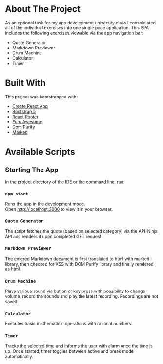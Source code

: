 # About The Project
As an optional task for my app development university class I consoldiated all of the individual exercises into one single page application.
This SPA includes the following exercises viewable via the app navigation bar:
- Quote Generator
- Markdown Previewer
- Drum Machine
- Calculator
- Timer

# Built With

This project was bootstrapped with:
- [Create React App](https://github.com/facebook/create-react-app)
- [Bootstrap 5](https://github.com/twbs/bootstrap)
- [React Rooter](https://github.com/remix-run/react-router)
- [Font Awesome](https://github.com/FortAwesome/Font-Awesome)
- [Dom Purify](https://github.com/cure53/DOMPurify)
- [Marked](https://github.com/markedjs/marked)

# Available Scripts

## Starting The App
In the project directory of the IDE or the command line, run:

### `npm start`

Runs the app in the development mode.\
Open [http://localhost:3000](http://localhost:3000) to view it in your browser.

### `Quote Generator`

The script fetches the quote (based on selected category) via the API-Ninja API and renders it upon completed GET request.

### `Markdown Previewer`

The entered Markdown document is first translated to html with marked library, then checked for XSS with DOM Purify library and finally rendered as html. 

### `Drum Machine`

Plays various sound via button or key press with possibility to change volume, record the sounds and play the latest recording. Recordings are not saved.

### `Calculator`

Executes basic mathematical operations with rational numbers.

### `Timer`

Tracks the selected time and informs the user with alarm once the time is up. Once started, timer toggles between active and break mode automatically.